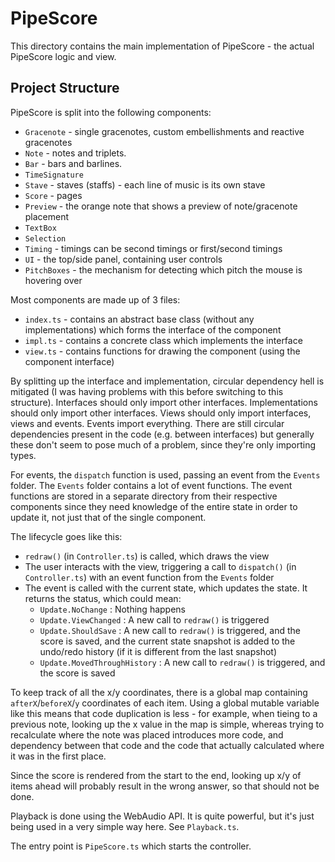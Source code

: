 # PipeScore

This directory contains the main implementation of PipeScore - the actual PipeScore logic and view.

## Project Structure

PipeScore is split into the following components:

- `Gracenote` - single gracenotes, custom embellishments and reactive gracenotes
- `Note` - notes and triplets.
- `Bar` - bars and barlines.
- `TimeSignature`
- `Stave` - staves (staffs) - each line of music is its own stave
- `Score` - pages
- `Preview` - the orange note that shows a preview of note/gracenote placement
- `TextBox`
- `Selection`
- `Timing` - timings can be second timings or first/second timings
- `UI` - the top/side panel, containing user controls
- `PitchBoxes` - the mechanism for detecting which pitch the mouse is hovering over

Most components are made up of 3 files:
- `index.ts` - contains an abstract base class (without any implementations) which forms the interface of the component
- `impl.ts` - contains a concrete class which implements the interface
- `view.ts` - contains functions for drawing the component (using the component interface)

By splitting up the interface and implementation, circular dependency hell is mitigated (I was having problems with this before switching to this structure). Interfaces should only import other interfaces. Implementations should only import other interfaces. Views should only import interfaces, views and events. Events import everything. There are still circular dependencies present in the code (e.g. between interfaces) but generally these don't seem to pose much of a problem, since they're only importing types.

For events, the `dispatch` function is used, passing an event from the `Events` folder. The `Events` folder contains a lot of event functions. The event functions are stored in a separate directory from their respective components since they need knowledge of the entire state in order to update it, not just that of the single component.

The lifecycle goes like this:

- `redraw()` (in `Controller.ts`) is called, which draws the view
- The user interacts with the view, triggering a call to `dispatch()` (in `Controller.ts`) with an event function from the `Events` folder
- The event is called with the current state, which updates the state. It returns the status, which could mean:
  - `Update.NoChange` : Nothing happens
  - `Update.ViewChanged` : A new call to `redraw()` is triggered
  - `Update.ShouldSave` : A new call to `redraw()` is triggered, and the score is saved, and the current state snapshot is added to the undo/redo history (if it is different from the last snapshot)
  - `Update.MovedThroughHistory` : A new call to `redraw()` is triggered, and the score is saved

To keep track of all the x/y coordinates, there is a global map containing `afterX`/`beforeX`/`y` coordinates of each item. Using a global mutable variable like this means that code duplication is less - for example, when tieing to a previous note, looking up the x value in the map is simple, whereas trying to recalculate where the note was placed introduces more code, and dependency between that code and the code that actually calculated where it was in the first place.

Since the score is rendered from the start to the end, looking up x/y of items ahead will probably result in the wrong answer, so that should not be done.

Playback is done using the WebAudio API. It is quite powerful, but it's just being used in a very simple way here. See `Playback.ts`.

The entry point is `PipeScore.ts` which starts the controller.
